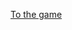 [To the game]([https://www.google.com](https://abdul-m777.github.io/Memeory_Game/)https://abdul-m777.github.io/Memeory_Game/)
